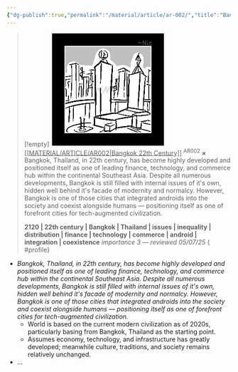 ```yaml
---
{"dg-publish":true,"permalink":"/material/article/ar-002/","title":"Bangkok 22th Century","tags":["-article"]}
---
```


>[!empty]
> ![RESOURCE/ASSET/ICON/AR002.png|icon](/img/user/RESOURCE/ASSET/ICON/AR002.png) <u class="title">[[MATERIAL/ARTICLE/AR002\|Bangkok 22th Century]]</u> <sup class="title">AR002</sup> <b class="title">×</b>
> Bangkok, Thailand, in 22th century, has become highly developed and positioned itself as one of leading finance, technology, and commerce hub within the continental Southeast Asia. Despite all numerous developments, Bangkok is still filled with internal issues of it's own, hidden well behind it's facade of modernity and normalcy. However, Bangkok is one of those cities that integrated androids into the society and coexist alongside humans — positioning itself as one of forefront cities for tech-augmented civilization.
> 
> <b>2120 | 22th century | Bangkok | Thailand | issues | inequality | distribution | finance | technology | commerce | android | integration | coexistence</b>
> <i class="small">importance 3 — reviewed 05/07/25</i>
{ #profile}


- *Bangkok, Thailand, in 22th century, has become highly developed and positioned itself as one of leading finance, technology, and commerce hub within the continental Southeast Asia. Despite all numerous developments, Bangkok is still filled with internal issues of it's own, hidden well behind it's facade of modernity and normalcy. However, Bangkok is one of those cities that integrated androids into the society and coexist alongside humans — positioning itself as one of forefront cities for tech-augmented civilization.*
	- World is based on the current modern civilization as of 2020s, particularly basing from Bangkok, Thailand as the starting point.
	- Assumes economy, technology, and infrastructure has greatly developed; meanwhile culture, traditions, and society remains relatively unchanged.
- …